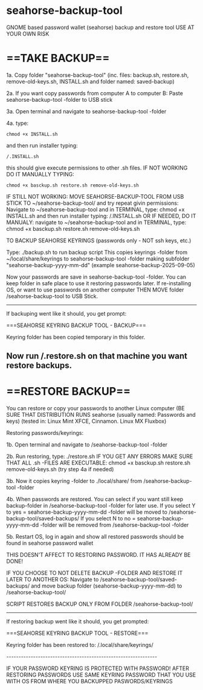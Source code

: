 # seahorse-backup-tool
GNOME based password wallet (seahorse) backup and restore tool
USE AT YOUR OWN RISK

# ==TAKE BACKUP==

1a. Copy folder "seahorse-backup-tool" (inc. files: backup.sh, restore.sh, remove-old-keys.sh, INSTALL.sh and folder named: saved-backup)


2a. If you want copy passwords from computer A to computer B: Paste seahorse-backup-tool -folder to USB stick


3a. Open terminal and navigate to seahorse-backup-tool -folder

4a. type: <pre>```chmod +x INSTALL.sh```</pre> and then run installer typing: <pre>```/.INSTALL.sh```</pre>
	this should give execute permissions to other .sh files.
	IF NOT WORKING DO IT MANUALLY TYPING: <pre>```chmod +x basckup.sh restore.sh remove-old-keys.sh```</pre>

IF STILL NOT WORKING:  MOVE SEAHORSE-BACKUP-TOOL FROM USB STICK TO ~/seahorse-backup-tool/ and try repeat givin permissions: Navigate to ~/seahorse-backup-tool and in TERMINAL, type: chmod +x INSTALL.sh and then run installer typing: /.INSTALL.sh
OR IF NEEDED, DO IT MANUALY: navigate to ~/seahorse-backup-tool and in TERMINAL, type: chmod +x basckup.sh restore.sh remove-old-keys.sh



TO BACKUP SEAHORSE KEYRINGS (passwords only - NOT ssh keys, etc.)

Type: ./backup.sh to run backup script
	This copies keyrings -folder from ~/local/share/keyrings to seahorse-backup-tool -folder making subfolder "seahorse-backup-yyyy-mm-dd" (example seahorse-backup-2025-09-05)

Now your passwords are save in seahorse-backup-tool -folder. You can keep folder in safe place to use it restoring passwords later. If re-installing OS, or want to use passwords on another computer THEN MOVE folder /seahorse-backup-tool to USB Stick.

--------------------------------------------------------------
If backuping went like it should, you get prompt:

===SEAHORSE KEYRING BACKUP TOOL - BACKUP===

Keyring folder has been copied temporary in this folder.

Now run /.restore.sh on that machine you want restore backups.
--------------------------------------------------------------

# ==RESTORE BACKUP==

You can restore or copy your passwords to another Linux computer (BE SURE THAT DISTRIBUTION RUNS seahorse (usually named: Passwords and keys) (tested in: Linux Mint XFCE, Cinnamon. Linux MX Fluxbox)

Restoring passwords/keyrings:
		
1b. Open terminal and navigate to /seahorse-backup-tool -folder

2b. Run restoring, type: ./restore.sh
	IF YOU GET ANY ERRORS MAKE SURE THAT ALL .sh -FILES ARE EXECUTABLE: chmod +x basckup.sh restore.sh remove-old-keys.sh (try step 4a if needed)

3b. Now it copies keyring -folder to ./local/share/ from /seahorse-backup-tool -folder

4b. When passwords are restored. You can select if you want still keep backup-folder in /seahorse-backup-tool -folder for later use.
 If you select Y to yes = seahorse-backup-yyyy-mm-dd -folder will be moved to /seahorse-backup-tool/saved-backups/
 If you select N to no =  seahorse-backup-yyyy-mm-dd -folder will be removed from /seahorse-backup-tool -folder

5b. Restart OS, log in again and show all restored passwords should be found in seahorse password wallet

THIS DOESN'T AFFECT TO RESTORING PASSWORD. IT HAS ALREADY BE DONE!

IF YOU CHOOSE TO NOT DELETE BACKUP -FOLDER AND RESTORE IT LATER TO ANOTHER OS: Navigate to /seahorse-backup-tool/saved-backups/ and move backup folder (seahorse-backup-yyyy-mm-dd) to /seahorse-backup-tool/

SCRIPT RESTORES BACKUP ONLY FROM FOLDER /seahorse-backup-tool/


--------------------------------------------------------------
If restoring backup went like it should, you get prompted:

===SEAHORSE KEYRING BACKUP TOOL - RESTORE===

<p>Keyring folder has been restored to:
/.local/share/keyrings/</p>
--------------------------------------------------------------


IF YOUR PASSWORD KEYRING IS PROTECTED WITH PASSWORD! AFTER RESTORING PASSWORDS USE SAME KEYRING PASSWORD THAT YOU USE WITH OS FROM WHERE YOU BACKUPPED PASWORDS/KEYRINGS
